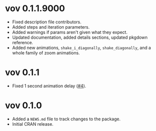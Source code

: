 # vov 0.1.1.9000

* Fixed description file contributors.
* Added steps and iteration parameters.
* Added warnings if params aren't given what they expect.
* Updated documentation, added details sections, updated pkgdown reference.
* Added new animations, `shake_i_diagonally`, `shake_diagonally`, and a whole family of zoom animations.

# vov 0.1.1

* Fixed 1 second animation delay ([#4](https://github.com/tyluRp/vov/pull/4)).

# vov 0.1.0

* Added a `NEWS.md` file to track changes to the package.
* Initial CRAN release.
